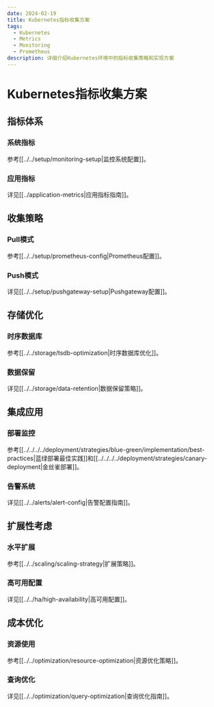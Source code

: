 ```yaml
---
date: 2024-02-19
title: Kubernetes指标收集方案
tags:
  - Kubernetes
  - Metrics
  - Monitoring
  - Prometheus
description: 详细介绍Kubernetes环境中的指标收集策略和实现方案
---
```


# Kubernetes指标收集方案

## 指标体系

### 系统指标
参考[[../../setup/monitoring-setup|监控系统配置]]。

### 应用指标
详见[[../application-metrics|应用指标指南]]。

## 收集策略

### Pull模式
参考[[../../setup/prometheus-config|Prometheus配置]]。

### Push模式
详见[[../../setup/pushgateway-setup|Pushgateway配置]]。

## 存储优化

### 时序数据库
参考[[../../storage/tsdb-optimization|时序数据库优化]]。

### 数据保留
详见[[../../storage/data-retention|数据保留策略]]。

## 集成应用

### 部署监控
参考[[../../../../deployment/strategies/blue-green/implementation/best-practices|蓝绿部署最佳实践]]和[[../../../../deployment/strategies/canary-deployment|金丝雀部署]]。

### 告警系统
详见[[../../alerts/alert-config|告警配置指南]]。

## 扩展性考虑

### 水平扩展
参考[[../../scaling/scaling-strategy|扩展策略]]。

### 高可用配置
详见[[../../ha/high-availability|高可用配置]]。

## 成本优化

### 资源使用
参考[[../../optimization/resource-optimization|资源优化策略]]。

### 查询优化
详见[[../../optimization/query-optimization|查询优化指南]]。
